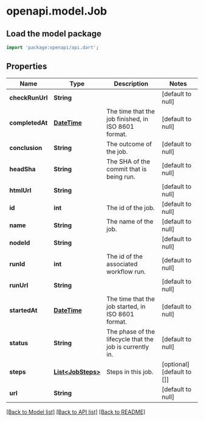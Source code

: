 # openapi.model.Job

## Load the model package
```dart
import 'package:openapi/api.dart';
```

## Properties
Name | Type | Description | Notes
------------ | ------------- | ------------- | -------------
**checkRunUrl** | **String** |  | [default to null]
**completedAt** | [**DateTime**](DateTime.md) | The time that the job finished, in ISO 8601 format. | [default to null]
**conclusion** | **String** | The outcome of the job. | [default to null]
**headSha** | **String** | The SHA of the commit that is being run. | [default to null]
**htmlUrl** | **String** |  | [default to null]
**id** | **int** | The id of the job. | [default to null]
**name** | **String** | The name of the job. | [default to null]
**nodeId** | **String** |  | [default to null]
**runId** | **int** | The id of the associated workflow run. | [default to null]
**runUrl** | **String** |  | [default to null]
**startedAt** | [**DateTime**](DateTime.md) | The time that the job started, in ISO 8601 format. | [default to null]
**status** | **String** | The phase of the lifecycle that the job is currently in. | [default to null]
**steps** | [**List&lt;JobSteps&gt;**](JobSteps.md) | Steps in this job. | [optional] [default to []]
**url** | **String** |  | [default to null]

[[Back to Model list]](../README.md#documentation-for-models) [[Back to API list]](../README.md#documentation-for-api-endpoints) [[Back to README]](../README.md)


